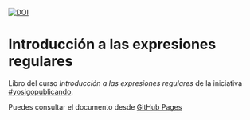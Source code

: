 [![DOI](https://zenodo.org/badge/DOI/10.5281/zenodo.6145414.svg)](https://doi.org/10.5281/zenodo.6145414)


# Introducción a las expresiones regulares

Libro del curso *Introducción a las expresiones regulares* de la iniciativa [#yosigopublicando](https://yosigopublicando.ugr.es/).

Puedes consultar el documento desde [GitHub Pages](https://wences91.github.io/introduccion_regex/)
